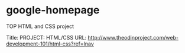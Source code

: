 # google-homepage
TOP HTML and CSS project

Title: PROJECT: HTML/CSS
URL: http://www.theodinproject.com/web-development-101/html-css?ref=lnav

